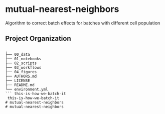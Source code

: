 mutual-nearest-neighbors
==============================

Algorithm to correct batch effects for batches with different cell population

Project Organization
--------------------

```
.
├── 00_data
├── 01_notebooks
├── 02_scripts
├── 03_workflows
├── 04_figures
├── AUTHORS.md
├── LICENSE
├── README.md
└── environment.yml
``` this-is-how-we-batch-it
 this-is-how-we-batch-it
# mutual-nearest-neighbors
# mutual-nearest-neighbors
